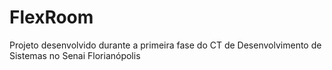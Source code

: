 # FlexRoom
Projeto desenvolvido durante a primeira fase do CT de Desenvolvimento de Sistemas no Senai Florianópolis
